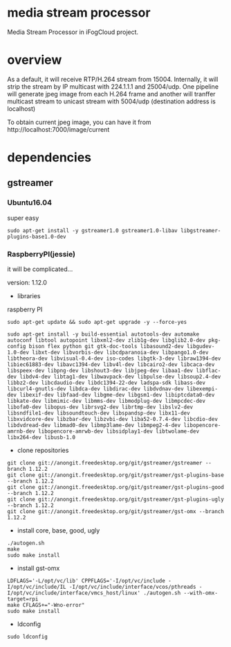 # media stream processor

Media Stream Processor in iFogCloud project.

# overview

As a default, it will receive RTP/H.264 stream from 15004. Internally, it will strip the stream by IP multicast with 224.1.1.1 and 25004/udp. One pipeline will generate jpeg image from each H.264 frame and another will tranffer multicast stream to unicast stream with 5004/udp (destination address is localhost)

To obtain current jpeg image, you can have it from http://localhost:7000/image/current

# dependencies

## gstreamer

### Ubuntu16.04

super easy

```
sudo apt-get install -y gstreamer1.0 gstreamer1.0-libav libgstreamer-plugins-base1.0-dev
```

### RaspberryPI(jessie)

it will be complicated...

version: 1.12.0

* libraries

raspberry PI

```
sudo apt-get update && sudo apt-get upgrade -y --force-yes

sudo apt-get install -y build-essential autotools-dev automake autoconf libtool autopoint libxml2-dev zlib1g-dev libglib2.0-dev pkg-config bison flex python git gtk-doc-tools libasound2-dev libgudev-1.0-dev libxt-dev libvorbis-dev libcdparanoia-dev libpango1.0-dev libtheora-dev libvisual-0.4-dev iso-codes libgtk-3-dev libraw1394-dev libiec61883-dev libavc1394-dev libv4l-dev libcairo2-dev libcaca-dev libspeex-dev libpng-dev libshout3-dev libjpeg-dev libaa1-dev libflac-dev libdv4-dev libtag1-dev libwavpack-dev libpulse-dev libsoup2.4-dev libbz2-dev libcdaudio-dev libdc1394-22-dev ladspa-sdk libass-dev libcurl4-gnutls-dev libdca-dev libdirac-dev libdvdnav-dev libexempi-dev libexif-dev libfaad-dev libgme-dev libgsm1-dev libiptcdata0-dev libkate-dev libmimic-dev libmms-dev libmodplug-dev libmpcdec-dev libofa0-dev libopus-dev librsvg2-dev librtmp-dev libslv2-dev libsndfile1-dev libsoundtouch-dev libspandsp-dev libx11-dev libxvidcore-dev libzbar-dev libzvbi-dev liba52-0.7.4-dev libcdio-dev libdvdread-dev libmad0-dev libmp3lame-dev libmpeg2-4-dev libopencore-amrnb-dev libopencore-amrwb-dev libsidplay1-dev libtwolame-dev libx264-dev libusb-1.0
```

* clone repositories

```
git clone git://anongit.freedesktop.org/git/gstreamer/gstreamer --branch 1.12.2
git clone git://anongit.freedesktop.org/git/gstreamer/gst-plugins-base --branch 1.12.2
git clone git://anongit.freedesktop.org/git/gstreamer/gst-plugins-good --branch 1.12.2
git clone git://anongit.freedesktop.org/git/gstreamer/gst-plugins-ugly --branch 1.12.2
git clone git://anongit.freedesktop.org/git/gstreamer/gst-omx --branch 1.12.2
```

* install core, base, good, ugly

```
./autogen.sh
make
sudo make install
```

* install gst-omx


```
LDFLAGS='-L/opt/vc/lib' CPPFLAGS='-I/opt/vc/include -I/opt/vc/include/IL -I/opt/vc/include/interface/vcos/pthreads -I/opt/vc/include/interface/vmcs_host/linux' ./autogen.sh --with-omx-target=rpi
make CFLAGS+="-Wno-error"
sudo make install
```


* ldconfig

```
sudo ldconfig
```


